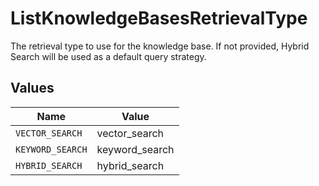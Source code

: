 # ListKnowledgeBasesRetrievalType

The retrieval type to use for the knowledge base. If not provided, Hybrid Search will be used as a default query strategy.


## Values

| Name             | Value            |
| ---------------- | ---------------- |
| `VECTOR_SEARCH`  | vector_search    |
| `KEYWORD_SEARCH` | keyword_search   |
| `HYBRID_SEARCH`  | hybrid_search    |